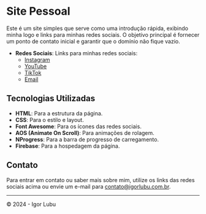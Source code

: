 # Site Pessoal

Este é um site simples que serve como uma introdução rápida, exibindo minha logo e links para minhas redes sociais. O objetivo principal é fornecer um ponto de contato inicial e garantir que o domínio não fique vazio.

- **Redes Sociais**: Links para minhas redes sociais:
  - [Instagram](https://www.instagram.com/igorlubu)
  - [YouTube](https://www.youtube.com/igorlubu)
  - [TikTok](https://www.tiktok.com/@igorlubu)
  - [Email](mailto:contato@igorlubu.com.br)

## Tecnologias Utilizadas

- **HTML**: Para a estrutura da página.
- **CSS**: Para o estilo e layout.
- **Font Awesome**: Para os ícones das redes sociais.
- **AOS (Animate On Scroll)**: Para animações de rolagem.
- **NProgress**: Para a barra de progresso de carregamento.
- **Firebase**: Para a hospedagem da página.

## Contato

Para entrar em contato ou saber mais sobre mim, utilize os links das redes sociais acima ou envie um e-mail para [contato@igorlubu.com.br](mailto:contato@igorlubu.com.br).

---

© 2024 - Igor Lubu
